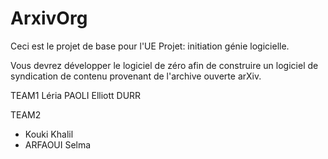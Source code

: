 # ArxivOrg

Ceci est le projet de base pour l'UE Projet: initiation génie logicielle.

Vous devrez développer le logiciel de zéro afin de construire 
un logiciel de syndication de contenu provenant de l'archive ouverte arXiv.

TEAM1
Léria PAOLI
Elliott DURR

TEAM2
- Kouki Khalil
- ARFAOUI Selma